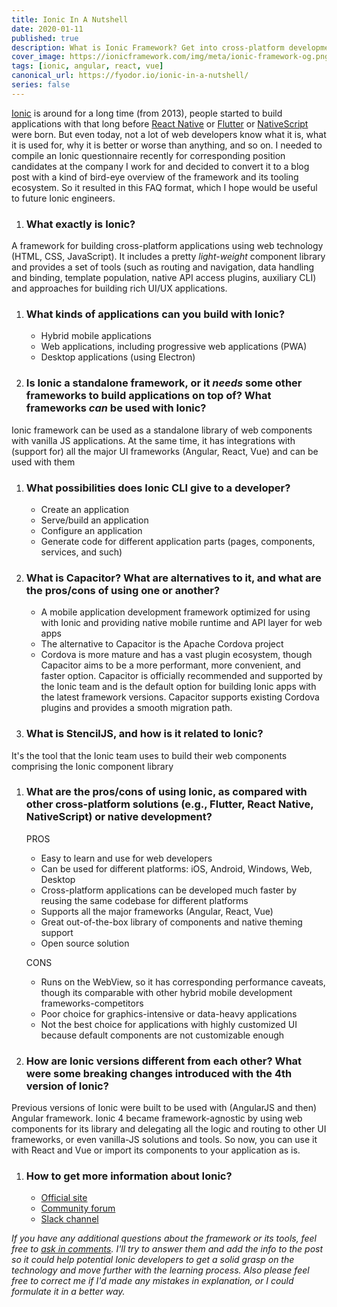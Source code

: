 ```yaml
---
title: Ionic In A Nutshell
date: 2020-01-11
published: true
description: What is Ionic Framework? Get into cross-platform development with web technologies
cover_image: https://ionicframework.com/img/meta/ionic-framework-og.png
tags: [ionic, angular, react, vue]
canonical_url: https://fyodor.io/ionic-in-a-nutshell/
series: false
---
```


[Ionic](https://ionicframework.com) is around for a long time (from 2013), people started to build applications with that long before [React Native](https://facebook.github.io/react-native/) or [Flutter](https://flutter.dev) or [NativeScript](https://www.nativescript.org) were born. But even today, not a lot of web developers know what it is, what it is used for, why it is better or worse than anything, and so on.
I needed to compile an Ionic questionnaire recently for corresponding position candidates at the company I work for and decided to convert it to a blog post with a kind of bird-eye overview of the framework and its tooling ecosystem. So it resulted in this FAQ format, which I hope would be useful to future Ionic engineers.

1. ### What exactly is Ionic?
A framework for building cross-platform applications using web technology (HTML, CSS, JavaScript). It includes a pretty _light-weight_ component library and provides a set of tools (such as routing and navigation, data handling and binding, template population, native API access plugins, auxiliary CLI) and approaches for building rich UI/UX applications.

1. ### What kinds of applications can you build with Ionic?
    * Hybrid mobile applications
    * Web applications, including progressive web applications (PWA)
    * Desktop applications (using Electron)

1. ### Is Ionic a standalone framework, or it *needs* some other frameworks to build applications on top of? What frameworks *can* be used with Ionic?
Ionic framework can be used as a standalone library of web components with vanilla JS applications. At the same time, it has integrations with (support for) all the major UI frameworks (Angular, React, Vue) and can be used with them 

1. ### What possibilities does Ionic CLI give to a developer?
    * Create an application
    * Serve/build an application
    * Configure an application
    * Generate code for different application parts (pages, components, services, and such)

1. ### What is Capacitor? What are alternatives to it, and what are the pros/cons of using one or another?
    * A mobile application development framework optimized for using with Ionic and providing native mobile runtime and API layer for web apps
    * The alternative to Capacitor is the Apache Cordova project
    * Cordova is more mature and has a vast plugin ecosystem, though Capacitor aims to be a more performant, more convenient, and faster option. Capacitor is officially recommended and supported by the Ionic team and is the default option for building Ionic apps with the latest framework versions. Capacitor supports existing Cordova plugins and provides a smooth migration path.

1. ### What is StencilJS, and how is it related to Ionic?
It's the tool that the Ionic team uses to build their web components comprising the Ionic component library

1. ### What are the pros/cons of using Ionic, as compared with other cross-platform solutions (e.g., Flutter, React Native, NativeScript) or native development? 

    PROS
    * Easy to learn and use for web developers
    * Can be used for different platforms: iOS, Android, Windows, Web, Desktop
    * Cross-platform applications can be developed much faster by reusing the same codebase for different platforms
    * Supports all the major frameworks (Angular, React, Vue)
    * Great out-of-the-box library of components and native theming support
    * Open source solution

    CONS
    * Runs on the WebView, so it has corresponding performance caveats, though its comparable with other hybrid mobile development frameworks-competitors
    * Poor choice for graphics-intensive or data-heavy applications
    * Not the best choice for applications with highly customized UI because default components are not customizable enough

1. ### How are Ionic versions different from each other? What were some breaking changes introduced with the 4th version of Ionic?
Previous versions of Ionic were built to be used with (AngularJS and then) Angular framework. Ionic 4 became framework-agnostic by using web components for its library and delegating all the logic and routing to other UI frameworks, or even vanilla-JS solutions and tools. So now, you can use it with React and Vue or import its components to your application as is.

1. ### How to get more information about Ionic?
    * [Official site](https://ionicframework.com)
    * [Community forum](https://forum.ionicframework.com)
    * [Slack channel](http://ionicworldwide.herokuapp.com)
        
*If you have any additional questions about the framework or its tools, feel free to [ask in comments](https://dev.to/fyodorio/ionic-in-a-nutshell-pm8). I'll try to answer them and add the info to the post so it could help potential Ionic developers to get a solid grasp on the technology and move further with the learning process. Also please feel free to correct me if I'd made any mistakes in explanation, or I could formulate it in a better way.*
